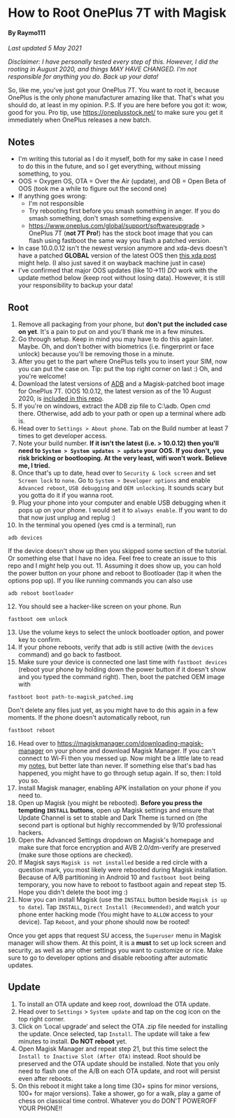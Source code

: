 # How to Root OnePlus 7T with Magisk
#### By Raymo111
*Last updated 5 May 2021*

*Disclaimer: I have personally tested every step of this. However, I did the rooting in August 2020, and things MAY HAVE CHANGED. I'm not responsible for anything you do. Back up your data!*

So, like me, you've just got your OnePlus 7T. You want to root it, because OnePlus is the only phone manufacturer amazing like that. That's what you should do, at least in my opinion. P.S. If you are here before you got it: wow, good for you. Pro tip, use https://oneplusstock.net/ to make sure you get it immediately when OnePlus releases a new batch.

## Notes
- I'm writing this tutorial as I do it myself, both for my sake in case I need to do this in the future, and so I get everything, without missing something, to you.
- OOS = Oxygen OS, OTA = Over the Air (update), and OB = Open Beta of OOS (took me a while to figure out the second one)
- If anything goes wrong:
  - I'm not responsible
  - Try rebooting first before you smash something in anger. If you do smash something, don't smash something expensive.
  - https://www.oneplus.com/global/support/softwareupgrade > OnePlus 7T (**not 7T Pro!**) has the stock boot image that you can flash using fastboot the same way you flash a patched version.
 - In case 10.0.0.12 isn't the newest version anymore and xda-devs doesn't have a patched **GLOBAL** version of the latest OOS then [this xda post](https://forum.xda-developers.com/showpost.php?p=81277507&postcount=613) might help. (I also just saved it on wayback machine just in case)
 - I've confirmed that major OOS updates (like 10->11) *DO* work with the update method below (keep root without losing data). However, it is still your responsibility to backup your data!

## Root
1. Remove all packaging from your phone, but **don't put the included case on yet**. It's a pain to put on and you'll thank me in a few minutes.
2. Go through setup. Keep in mind you may have to do this again later. Maybe. Oh, and don't bother with biometrics (i.e. fingerprint or face unlock) because you'll be removing those in a minute.
3. After you get to the part where OnePlus tells you to insert your SIM, now you can put the case on. Tip: put the top right corner on last :) Oh, and you're welcome!
4. Download the latest versions of [ADB](https://developer.android.com/studio/releases/platform-tools) and a Magisk-patched boot image for OnePlus 7T. (OOS 10.0.12, the latest version as of the 10 August 2020, is [included in this repo](https://github.com/Raymo111/oneplus-7t-root/raw/master/Magisk-patched%20OOS_10_0_12.img).
5. If you're on windows, extract the ADB zip file to C:\adb. Open cmd there. Otherwise, add adb to your path or open up a terminal where adb is.
6. Head over to `Settings > About phone`. Tab on the Build number at least 7 times to get developer access.
7. Note your build number. **If it isn't the latest (i.e. > 10.0.12) then you'll need to `System > System updates > update` your OOS. If you don't, you risk bricking or bootlooping. At the very least, wifi won't work. Believe me, I tried.**
8. Once that's up to date, head over to `Security & lock screen` and set `Screen lock` to `none`. Go to `System > Developer options` and enable `Advanced reboot`, `USB debugging` and `OEM unlocking`. It sounds scary but you gotta do it if you wanna root.
9. Plug your phone into your computer and enable USB debugging when it pops up on your phone. I would set it to `always enable`. If you want to do that now just unplug and replug :)
10. In the terminal you opened (yes cmd is a terminal), run
```
adb devices
```
If the device doesn't show up then you skipped some section of the tutorial. Or something else that I have no idea. Feel free to create an issue to this repo and I *might* help you out.
11. Assuming it does show up, you can hold the power button on your phone and reboot to Bootloader (tap it when the options pop up). If you like running commands you can also use
```
adb reboot bootloader
```
12. You should see a hacker-like screen on your phone. Run
```
fastboot oem unlock
```
13. Use the volume keys to select the unlock bootloader option, and power key to confirm.
14. If your phone reboots, verify that adb is still active (with the `devices` command) and go back to fastboot.
15. Make sure your device is connected one last time with `fastboot devices` (reboot your phone by holding down the power button if it doesn't show and you typed the command right). Then, boot the patched OEM image with
```
fastboot boot path-to-magisk_patched.img
```
Don't delete any files just yet, as you might have to do this again in a few moments. If the phone doesn't automatically reboot, run
```
fastboot reboot
```
16. Head over to https://magiskmanager.com/downloading-magisk-manager on your phone and download Magisk Manager. If you can't connect to Wi-Fi then you messed up. Now might be a little late to read my [notes](#Notes), but better late than never. If something else that's bad has happened, you might have to go through setup again. If so, then: I told you so.
17. Install Magisk manager, enabling APK installation on your phone if you need to.
18. Open up Magisk (you might be rebooted). **Before you press the tempting `INSTALL` buttons**, open up Magisk settings and ensure that Update Channel is set to stable and Dark Theme is turned on (the second part is optional but highly reccommended by 9/10 professional hackers.
19. Open the Advanced Settings dropdown on Magisk's homepage and make sure that force encryption and AVB 2.0/dm-verify are preserved (make sure those options are checked).
20. If Magisk says `Magisk is not installed` beside a red circle with a question mark, you most likely were rebooted during Magisk installation. Because of A/B partitioning in Android 10 and `fastboot boot` being temporary, you now have to reboot to fastboot again and repeat step 15. Hope you didn't delete the boot img :)
21. Now you can install Magisk (use the `INSTALL` button beside `Magisk is up to date`). Tap `INSTALL`, `Direct Install (Recommended)`, and watch your phone enter hacking mode (You might have to `ALLOW` access to your device). Tap `Reboot`, and your phone should now be rooted!

Once you get apps that request SU access, the `Superuser` menu in Magisk manager will show them.
At this point, it is a **must** to set up lock screen and security, as well as any other settings you want to customize or rice. Make sure to go to developer options and disable rebooting after automatic updates.

## Update
1. To install an OTA update and keep root, download the OTA update.
2. Head over to `Settings` > `System update` and tap on the cog icon on the top right corner.
3. Click on ‘Local upgrade‘ and select the OTA .zip file needed for installing the update. Once selected, tap `Install`. The update will take a few minutes to install. **Do NOT reboot** yet.
5. Open Magisk Manager and repeat step 21, but this time select the `Install to Inactive Slot (After OTA)` instead. Root should be preserved and the OTA update should be installed. Note that you only need to flash one of the A/B on each OTA update, and root will persist even after reboots.
6. On this reboot it might take a long time (30+ spins for minor versions, 100+ for major versions). Take a shower, go for a walk, play a game of chess on classical time control. Whatever you do DON'T POWEROFF YOUR PHONE!!

